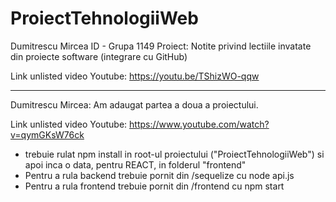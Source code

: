 # ProiectTehnologiiWeb
Dumitrescu Mircea ID - Grupa	1149
Proiect:
Notite privind lectiile invatate din proiecte software (integrare cu GitHub)

Link unlisted video Youtube:
https://youtu.be/TShizWO-qqw

<hr>

Dumitrescu Mircea: Am adaugat partea a doua a proiectului.

Link unlisted video Youtube:
https://www.youtube.com/watch?v=qymGKsW76ck

- trebuie rulat npm install in root-ul proiectului ("ProiectTehnologiiWeb") si apoi inca o data, pentru REACT, in folderul "frontend"
- Pentru a rula backend trebuie pornit din /sequelize cu node api.js 
- Pentru a rula frontend trebuie pornit din /frontend cu npm start


